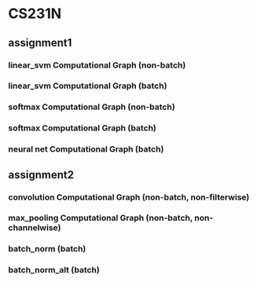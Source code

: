 # CS231N

## assignment1
### linear_svm Computational Graph (non-batch)
### linear_svm Computational Graph (batch)
### softmax Computational Graph (non-batch)
### softmax Computational Graph (batch)
### neural net Computational Graph (batch)

## assignment2
### convolution Computational Graph (non-batch, non-filterwise)
### max_pooling Computational Graph (non-batch, non-channelwise)
### batch_norm (batch)
### batch_norm_alt (batch)
